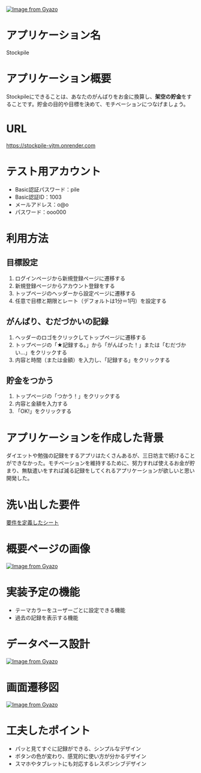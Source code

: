 [![Image from Gyazo](https://i.gyazo.com/c8918fbf817ac3316bd0029e06693505.png)](https://gyazo.com/c8918fbf817ac3316bd0029e06693505)
# アプリケーション名
Stockpile
# アプリケーション概要
Stockpileにできることは、あなたのがんばりをお金に換算し、**架空の貯金**をすることです。貯金の目的や目標を決めて、モチベーションにつなげましょう。
# URL
https://stockpile-vjtm.onrender.com
# テスト用アカウント
- Basic認証パスワード：pile
- Basic認証ID：1003
- メールアドレス：o@o
- パスワード：ooo000
# 利用方法
## 目標設定
1. ログインページから新規登録ページに遷移する
2. 新規登録ページからアカウント登録をする
3. トップページのヘッダーから設定ページに遷移する
4. 任意で目標と期限とレート（デフォルトは1分＝1円）を設定する
## がんばり、むだづかいの記録
1. ヘッダーのロゴをクリックしてトップページに遷移する
2. トップページの「★記録する。」から「がんばった！」または「むだづかい…」をクリックする
3. 内容と時間（または金額）を入力し、「記録する」をクリックする
## 貯金をつかう
1. トップページの「つかう！」をクリックする
2. 内容と金額を入力する
3. 「OK!」をクリックする
# アプリケーションを作成した背景
ダイエットや勉強の記録をするアプリはたくさんあるが、三日坊主で続けることができなかった。モチベーションを維持するために、努力すれば使えるお金が貯まり、無駄遣いをすれば減る記録をしてくれるアプリケーションが欲しいと思い開発した。
# 洗い出した要件
[要件を定義したシート](https://docs.google.com/spreadsheets/d/1eN8XNE1SpPCY0XBMwlA9Gc9fW0w20qRfr9ufwTI13ew/edit#gid=982722306)
# 概要ページの画像
[![Image from Gyazo](https://i.gyazo.com/6be53af87373ca5c8be45a3297b97a68.png)](https://gyazo.com/6be53af87373ca5c8be45a3297b97a68)
# 実装予定の機能
- テーマカラーをユーザーごとに設定できる機能
- 過去の記録を表示する機能
# データベース設計
[![Image from Gyazo](https://i.gyazo.com/c531935c3968b9bba6bb8f1dd58772fc.png)](https://gyazo.com/c531935c3968b9bba6bb8f1dd58772fc)
# 画面遷移図
[![Image from Gyazo](https://i.gyazo.com/e7a35d06b0a9fc61ef1005a63ab1041f.png)](https://gyazo.com/e7a35d06b0a9fc61ef1005a63ab1041f)
# 工夫したポイント
- パッと見てすぐに記録ができる、シンプルなデザイン
- ボタンの色が変わり、感覚的に使い方が分かるデザイン
- スマホやタブレットにも対応するレスポンシブデザイン